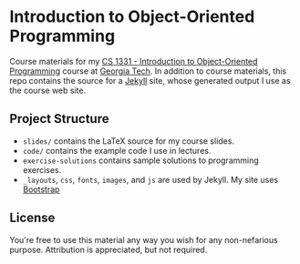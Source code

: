 # Introduction to Object-Oriented Programming

Course materials for my [CS 1331 - Introduction to Object-Oriented Programming](http://www.cc.gatech.edu/~simpkins/teaching/gatech/cs1331/) course at [Georgia Tech](http://www.gatech.edu/).  In addition to course materials, this repo contains the source for a [Jekyll](http://jekyllrb.com/) site, whose generated output I use as the course web site.

## Project Structure

- `slides/` contains the LaTeX source for my course slides.
- `code/` contains the example code I use in lectures.
- `exercise-solutions` contains sample solutions to programming exercises.
- `_layouts`, `css`, `fonts`, `images`, and `js` are used by Jekyll.  My site uses [Bootstrap](http://getbootstrap.com/)

## License

You're free to use this material any way you wish for any non-nefarious purpose.  Attribution is appreciated, but not required.
